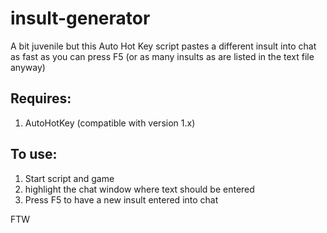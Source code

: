 # insult-generator
A bit juvenile but this Auto Hot Key script pastes a different insult into chat as fast as you can press F5 (or as many insults as are listed in the text file anyway)

## Requires:
1. AutoHotKey (compatible with version 1.x)

## To use:
1. Start script and game
2. highlight the chat window where text should be entered
3. Press F5 to have a new insult entered into chat

FTW
